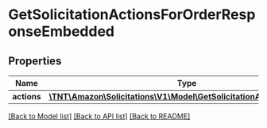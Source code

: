 # GetSolicitationActionsForOrderResponseEmbedded

## Properties
Name | Type | Description | Notes
------------ | ------------- | ------------- | -------------
**actions** | [**\TNT\Amazon\Solicitations\V1\Model\GetSolicitationActionResponse[]**](GetSolicitationActionResponse.md) |  | 

[[Back to Model list]](../README.md#documentation-for-models) [[Back to API list]](../README.md#documentation-for-api-endpoints) [[Back to README]](../README.md)


